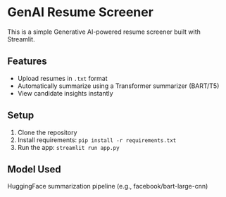 # GenAI Resume Screener

This is a simple Generative AI-powered resume screener built with Streamlit.

## Features
- Upload resumes in `.txt` format
- Automatically summarize using a Transformer summarizer (BART/T5)
- View candidate insights instantly

## Setup
1. Clone the repository
2. Install requirements: `pip install -r requirements.txt`
3. Run the app: `streamlit run app.py`

## Model Used
HuggingFace summarization pipeline (e.g., facebook/bart-large-cnn)